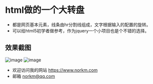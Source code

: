 # html做的一个大转盘
- 都是网页基本元素，线条由hr分割线组成，文字根据输入的配置的旋转。
- 可以给html5初学者做参考，作为jquery一个小项目也是个不错的选择。

## 效果截图
 ![image](https://github.com/norkmGitHub/SlyderAdventures/blob/master/images/1.png)
 ![image](https://github.com/norkmGitHub/SlyderAdventures/blob/master/images/2.png)
 
 
 - 欢迎访问我的网站 https://www.norkm.com
 - 邮箱 norkm@qq.com
